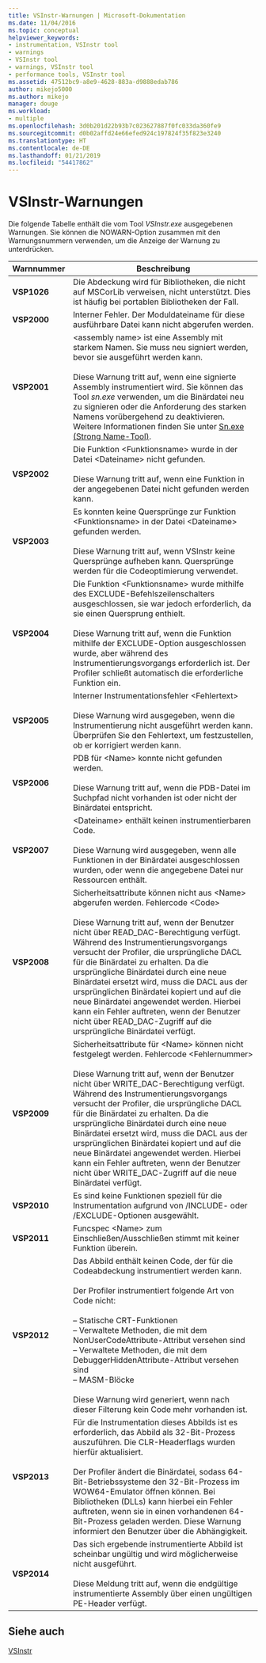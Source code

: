 ```yaml
---
title: VSInstr-Warnungen | Microsoft-Dokumentation
ms.date: 11/04/2016
ms.topic: conceptual
helpviewer_keywords:
- instrumentation, VSInstr tool
- warnings
- VSInstr tool
- warnings, VSInstr tool
- performance tools, VSInstr tool
ms.assetid: 47512bc9-a8e9-4628-883a-d9888edab786
author: mikejo5000
ms.author: mikejo
manager: douge
ms.workload:
- multiple
ms.openlocfilehash: 3d0b201d22b93b7c023627887f0fc033da360fe9
ms.sourcegitcommit: d0b02affd24e66efed924c197824f35f823e3240
ms.translationtype: HT
ms.contentlocale: de-DE
ms.lasthandoff: 01/21/2019
ms.locfileid: "54417862"
---
```

# <a name="vsinstr-warnings"></a>VSInstr-Warnungen
Die folgende Tabelle enthält die vom Tool *VSInstr.exe* ausgegebenen Warnungen. Sie können die NOWARN-Option zusammen mit den Warnungsnummern verwenden, um die Anzeige der Warnung zu unterdrücken.  
  
|Warnnummer|Beschreibung|  
|--------------------|-----------------|  
|**VSP1026**|Die Abdeckung wird für Bibliotheken, die nicht auf MSCorLib verweisen, nicht unterstützt. Dies ist häufig bei portablen Bibliotheken der Fall.|  
|**VSP2000**|Interner Fehler. Der Moduldateiname für diese ausführbare Datei kann nicht abgerufen werden.|  
|**VSP2001**|\<assembly name> ist eine Assembly mit starkem Namen. Sie muss neu signiert werden, bevor sie ausgeführt werden kann.<br /><br /> Diese Warnung tritt auf, wenn eine signierte Assembly instrumentiert wird. Sie können das Tool *sn.exe* verwenden, um die Binärdatei neu zu signieren oder die Anforderung des starken Namens vorübergehend zu deaktivieren. Weitere Informationen finden Sie unter [Sn.exe (Strong Name-Tool)](/dotnet/framework/tools/sn-exe-strong-name-tool).|  
|**VSP2002**|Die Funktion \<Funktionsname> wurde in der Datei \<Dateiname> nicht gefunden.<br /><br /> Diese Warnung tritt auf, wenn eine Funktion in der angegebenen Datei nicht gefunden werden kann.|  
|**VSP2003**|Es konnten keine Quersprünge zur Funktion \<Funktionsname> in der Datei \<Dateiname> gefunden werden.<br /><br /> Diese Warnung tritt auf, wenn VSInstr keine Quersprünge aufheben kann. Quersprünge werden für die Codeoptimierung verwendet.|  
|**VSP2004**|Die Funktion \<Funktionsname> wurde mithilfe des EXCLUDE-Befehlszeilenschalters ausgeschlossen, sie war jedoch erforderlich, da sie einen Quersprung enthielt.<br /><br /> Diese Warnung tritt auf, wenn die Funktion mithilfe der EXCLUDE-Option ausgeschlossen wurde, aber während des Instrumentierungsvorgangs erforderlich ist. Der Profiler schließt automatisch die erforderliche Funktion ein.|  
|**VSP2005**|Interner Instrumentationsfehler \<Fehlertext><br /><br /> Diese Warnung wird ausgegeben, wenn die Instrumentierung nicht ausgeführt werden kann. Überprüfen Sie den Fehlertext, um festzustellen, ob er korrigiert werden kann.|  
|**VSP2006**|PDB für \<Name> konnte nicht gefunden werden.<br /><br /> Diese Warnung tritt auf, wenn die PDB-Datei im Suchpfad nicht vorhanden ist oder nicht der Binärdatei entspricht.|  
|**VSP2007**|\<Dateiname> enthält keinen instrumentierbaren Code.<br /><br /> Diese Warnung wird ausgegeben, wenn alle Funktionen in der Binärdatei ausgeschlossen wurden, oder wenn die angegebene Datei nur Ressourcen enthält.|  
|**VSP2008**|Sicherheitsattribute können nicht aus \<Name> abgerufen werden. Fehlercode \<Code><br /><br /> Diese Warnung tritt auf, wenn der Benutzer nicht über READ_DAC-Berechtigung verfügt. Während des Instrumentierungsvorgangs versucht der Profiler, die ursprüngliche DACL für die Binärdatei zu erhalten. Da die ursprüngliche Binärdatei durch eine neue Binärdatei ersetzt wird, muss die DACL aus der ursprünglichen Binärdatei kopiert und auf die neue Binärdatei angewendet werden. Hierbei kann ein Fehler auftreten, wenn der Benutzer nicht über READ_DAC-Zugriff auf die ursprüngliche Binärdatei verfügt.|  
|**VSP2009**|Sicherheitsattribute für \<Name> können nicht festgelegt werden. Fehlercode \<Fehlernummer><br /><br /> Diese Warnung tritt auf, wenn der Benutzer nicht über WRITE_DAC-Berechtigung verfügt. Während des Instrumentierungsvorgangs versucht der Profiler, die ursprüngliche DACL für die Binärdatei zu erhalten. Da die ursprüngliche Binärdatei durch eine neue Binärdatei ersetzt wird, muss die DACL aus der ursprünglichen Binärdatei kopiert und auf die neue Binärdatei angewendet werden. Hierbei kann ein Fehler auftreten, wenn der Benutzer nicht über WRITE_DAC-Zugriff auf die neue Binärdatei verfügt.|  
|**VSP2010**|Es sind keine Funktionen speziell für die Instrumentation aufgrund von /INCLUDE- oder /EXCLUDE-Optionen ausgewählt.|  
|**VSP2011**|Funcspec \<Name> zum Einschließen/Ausschließen stimmt mit keiner Funktion überein.|  
|**VSP2012**|Das Abbild enthält keinen Code, der für die Codeabdeckung instrumentiert werden kann.<br /><br /> Der Profiler instrumentiert folgende Art von Code nicht:<br /><br /> – Statische CRT-Funktionen<br />– Verwaltete Methoden, die mit dem NonUserCodeAttribute-Attribut versehen sind<br />– Verwaltete Methoden, die mit dem DebuggerHiddenAttribute-Attribut versehen sind<br />– MASM-Blöcke<br /><br /> Diese Warnung wird generiert, wenn nach dieser Filterung kein Code mehr vorhanden ist.|  
|**VSP2013**|Für die Instrumentation dieses Abbilds ist es erforderlich, das Abbild als 32-Bit-Prozess auszuführen. Die CLR-Headerflags wurden hierfür aktualisiert.<br /><br /> Der Profiler ändert die Binärdatei, sodass 64-Bit-Betriebssysteme den 32-Bit-Prozess im WOW64-Emulator öffnen können. Bei Bibliotheken (DLLs) kann hierbei ein Fehler auftreten, wenn sie in einen vorhandenen 64-Bit-Prozess geladen werden. Diese Warnung informiert den Benutzer über die Abhängigkeit.|  
|**VSP2014**|Das sich ergebende instrumentierte Abbild ist scheinbar ungültig und wird möglicherweise nicht ausgeführt.<br /><br /> Diese Meldung tritt auf, wenn die endgültige instrumentierte Assembly über einen ungültigen PE-Header verfügt.|  
  
## <a name="see-also"></a>Siehe auch  
 [VSInstr](../profiling/vsinstr.md)
